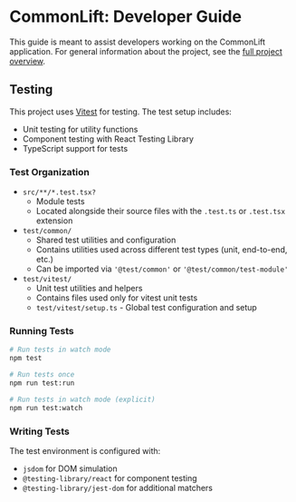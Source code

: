 # CommonLift: Developer Guide

This guide is meant to assist developers working on the CommonLift application. For general information about the
project, see the [full project overview](./docs/project-overview.md).

## Testing

This project uses [Vitest](https://vitest.dev/) for testing. The test setup includes:

- Unit testing for utility functions
- Component testing with React Testing Library
- TypeScript support for tests

### Test Organization

- `src/**/*.test.tsx?`
  - Module tests
  - Located alongside their source files with the `.test.ts` or `.test.tsx` extension
- `test/common/`
  - Shared test utilities and configuration
  - Contains utilities used across different test types (unit, end-to-end, etc.)
  - Can be imported via `'@test/common'` or `'@test/common/test-module'`
- `test/vitest/`
  - Unit test utilities and helpers
  - Contains files used only for vitest unit tests
  - `test/vitest/setup.ts` - Global test configuration and setup

### Running Tests

```bash
# Run tests in watch mode
npm test

# Run tests once
npm run test:run

# Run tests in watch mode (explicit)
npm run test:watch
```

### Writing Tests

The test environment is configured with:

- `jsdom` for DOM simulation
- `@testing-library/react` for component testing
- `@testing-library/jest-dom` for additional matchers
